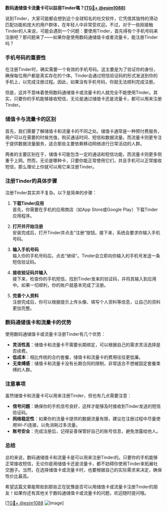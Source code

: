 **数码通储值卡流量卡可以註冊Tinder嗎？[[TG💪+ @esim1088](https://t.me/s/esim1088)]**

说到Tinder，大家可能都会想到这个全球知名的社交软件，它凭借其独特的滑动匹配功能和庞大的用户群体，在年轻人中非常受欢迎。不过，对于一些刚接触Tinder的人来说，可能会遇到一个问题：要使用Tinder，首先得有个手机号码来注册吧？那问题来了——如果你是使用数码通储值卡或者流量卡，能注册Tinder吗？

### 手机号码的重要性

在注册Tinder时，确实需要一个有效的手机号码。这主要是为了验证你的身份，确保每位用户都是真实存在的个体。Tinder会通过短信验证码的形式发送到你的手机上，以完成注册过程。因此，如果没有手机号码，你就无法顺利完成注册。

但是，这并不意味着使用数码通储值卡或流量卡的人就完全不能使用Tinder。其实，只要你的手机能够接收短信，无论是通过储值卡还是流量卡，都可以用来注册Tinder。

### 储值卡与流量卡的区别

首先，我们需要了解储值卡和流量卡的不同之处。储值卡通常是一种预付费服务，用户可以在需要的时候充值，购买通话时间、短信和数据流量。而流量卡则更专注于提供数据流量服务，适合那些主要依赖移动网络进行日常活动的人群。

两者的主要区别在于，储值卡可能包含一定的通话和短信功能，而流量卡则更多侧重于上网。然而，无论是哪种卡，只要你能正常使用它们，并且手机可以正常接收短信，那么理论上你就可以用它来注册Tinder。

### 注册Tinder的具体步骤

注册Tinder其实并不复杂。以下是简单的步骤：

1. **下载Tinder应用**  
   首先，你需要在手机的应用商店（如App Store或Google Play）下载Tinder应用程序。

2. **打开并开始注册**  
   安装完成后，打开Tinder并点击“注册”按钮。接下来，系统会要求你输入手机号码。

3. **输入手机号码**  
   输入你的手机号码后，点击“继续”。Tinder会立即向你输入的手机号发送一条短信验证码。

4. **接收验证码并输入**  
   接下来，检查你的手机短信，找到Tinder发来的验证码，并将其输入到应用中。如果一切顺利，你的账户就基本完成了注册。

5. **完善个人资料**  
   注册完成后，你可以根据提示上传头像、填写个人资料等信息，让自己的资料更加完整。

### 数码通储值卡和流量卡的优势

使用数码通储值卡或流量卡注册Tinder有几个优势：

- **灵活性高**：储值卡和流量卡不需要长期绑定，可以根据自己的需求灵活选择是否续费。
- **低成本**：相比传统的合约套餐，储值卡和流量卡的费用往往更低廉。
- **无束缚感**：储值卡和流量卡没有长期合同的限制，非常适合不想被固定套餐束缚的人群。

### 注意事项

虽然储值卡和流量卡可以用来注册Tinder，但也有几点需要注意：

- **信号问题**：确保你的手机信号良好，这样才能够及时接收到Tinder发送的短信验证码。
- **网络稳定性**：如果你的流量卡提供的数据流量有限，建议在注册过程中尽量使用Wi-Fi连接，以免消耗过多流量。
- **账号安全**：完成注册后，记得妥善保管好自己的账号信息，避免泄露给他人。

### 总结

总的来说，数码通储值卡和流量卡是可以用来注册Tinder的。只要你的手机能够正常接收短信，无论你是用储值卡还是流量卡，都不妨碍你使用Tinder来拓展社交圈子。当然，在选择储值卡或流量卡时，也要根据自己的实际需求来决定，确保性价比最高。

希望这篇文章能帮助到那些正在犹豫是否可以用储值卡或流量卡注册Tinder的朋友！如果你还有其他关于数码通储值卡或流量卡的问题，欢迎随时提问哦。

[[TG💪+ @esim1088](https://t.me/s/esim1088) ![Image](https://i.postimg.cc/4NQfJmqS/Snipaste-2025-05-13-00-14-12.png)]
